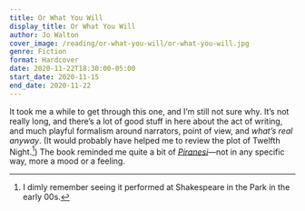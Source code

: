 ```yaml
---
title: Or What You Will
display_title: Or What You Will
author: Jo Walton
cover_image: /reading/or-what-you-will/or-what-you-will.jpg
genre: Fiction
format: Hardcover
date: 2020-11-22T18:30:00-05:00
start_date: 2020-11-15
end_date: 2020-11-22
---
```


It took me a while to get through this one, and I’m still not sure why. It’s not really long, and there’s a lot of good stuff in here about the act of writing, and much playful formalism around narrators, point of view, and *what’s real anyway*. (It would probably have helped me to review the plot of Twelfth Night.[^1]) The book reminded me quite a bit of [*Piranesi*](/reading/piranesi)—not in any specific way, more a mood or a feeling.

[^1]: I dimly remember seeing it performed at Shakespeare in the Park in the early 00s.